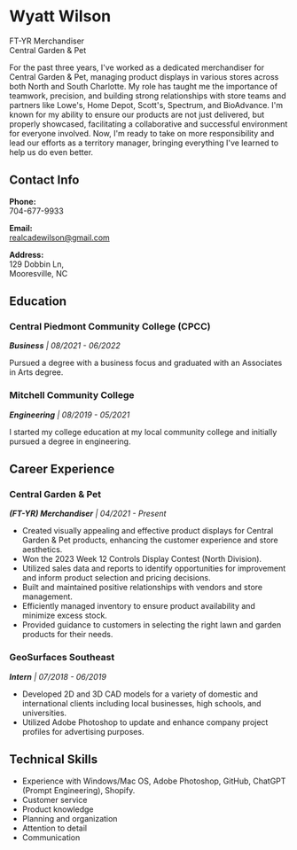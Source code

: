 # Wyatt Wilson

FT-YR Merchandiser  
Central Garden & Pet

For the past three years, I've worked as a dedicated merchandiser for Central Garden & Pet, managing product displays in various stores across both North and South Charlotte. My role has taught me the importance of teamwork, precision, and building strong relationships with store teams and partners like Lowe's, Home Depot, Scott's, Spectrum, and BioAdvance. I'm known for my ability to ensure our products are not just delivered, but properly showcased, facilitating a collaborative and successful environment for everyone involved. Now, I'm ready to take on more responsibility and lead our efforts as a territory manager, bringing everything I've learned to help us do even better.

## Contact Info

**Phone:**  
704-677-9933

**Email:**  
<realcadewilson@gmail.com>

**Address:**  
129 Dobbin Ln,  
Mooresville, NC

## Education

### Central Piedmont Community College (CPCC)

_**Business** | 08/2021 - 06/2022_

Pursued a degree with a business focus and graduated with an Associates in Arts degree.

### Mitchell Community College

_**Engineering** | 08/2019 - 05/2021_

I started my college education at my local community college and initially pursued a degree in engineering.

## Career Experience

### Central Garden & Pet

_**(FT-YR) Merchandiser** | 04/2021 - Present_

- Created visually appealing and effective product displays for Central Garden & Pet products, enhancing the customer experience and store aesthetics.
- Won the 2023 Week 12 Controls Display Contest (North Division).
- Utilized sales data and reports to identify opportunities for improvement and inform product selection and pricing decisions.
- Built and maintained positive relationships with vendors and store management.
- Efficiently managed inventory to ensure product availability and minimize excess stock.
- Provided guidance to customers in selecting the right lawn and garden products for their needs.

### GeoSurfaces Southeast

_**Intern** | 07/2018 - 06/2019_

- Developed 2D and 3D CAD models for a variety of domestic and international clients including local businesses, high schools, and universities.
- Utilized Adobe Photoshop to update and enhance company project profiles for advertising purposes.

## Technical Skills

- Experience with Windows/Mac OS, Adobe Photoshop, GitHub, ChatGPT (Prompt Engineering), Shopify.
- Customer service
- Product knowledge
- Planning and organization
- Attention to detail
- Communication

